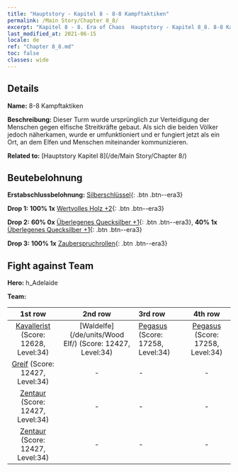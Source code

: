 ```yaml
---
title: "Hauptstory - Kapitel 8 - 8-8 Kampftaktiken"
permalink: /Main Story/Chapter 8_8/
excerpt: "Kapitel 8 - 8. Era of Chaos  Hauptstory - Kapitel 8_8. 8-8 Kampftaktiken"
last_modified_at: 2021-06-15
locale: de
ref: "Chapter 8_8.md"
toc: false
classes: wide
---
```


## Details

 **Name:** 8-8 Kampftaktiken

 **Beschreibung:** Dieser Turm wurde ursprünglich zur Verteidigung der Menschen gegen elfische Streitkräfte gebaut. Als sich die beiden Völker jedoch näherkamen, wurde er umfunktioniert und er fungiert jetzt als ein Ort, an dem Elfen und Menschen miteinander kommunizieren.

 **Related to:** [Hauptstory Kapitel 8](/de/Main Story/Chapter 8/)

## Beutebelohnung

 **Erstabschlussbelohnung:** [Silberschlüssel](/ItemsDE/con_693/){: .btn .btn--era3}

 **Drop 1:** **100% 1x** [Wertvolles Holz +2](/ItemsDE/mat_27/){: .btn .btn--era3}

 **Drop 2:** **60% 0x** [Überlegenes Quecksilber +1](/ItemsDE/mat_21/){: .btn .btn--era3}, **40% 1x** [Überlegenes Quecksilber +1](/ItemsDE/mat_21/){: .btn .btn--era3}

 **Drop 3:** **100% 1x** [Zauberspruchrollen](/ItemsDE/con_694/){: .btn .btn--era3}


## Fight against Team
 **Hero:** h_Adelaide

 **Team:**


  | 1st row | 2nd row | 3rd row | 4th row |
  |:----:|:----:|:----|:----:|
  | [Kavallerist](/de/units/Cavalier/) (Score: 12628, Level:34)  | [Waldelfe](/de/units/Wood Elf/) (Score: 12427, Level:34)  | [Pegasus](/de/units/Pegasus/) (Score: 17258, Level:34)  | [Pegasus](/de/units/Pegasus/) (Score: 17258, Level:34)  |
  | [Greif](/de/units/Griffin/) (Score: 12427, Level:34)  | - | - | - |
  | [Zentaur](/de/units/Centaur/) (Score: 12427, Level:34)  | - | - | - |
  | [Zentaur](/de/units/Centaur/) (Score: 12427, Level:34)  | - | - | - |


